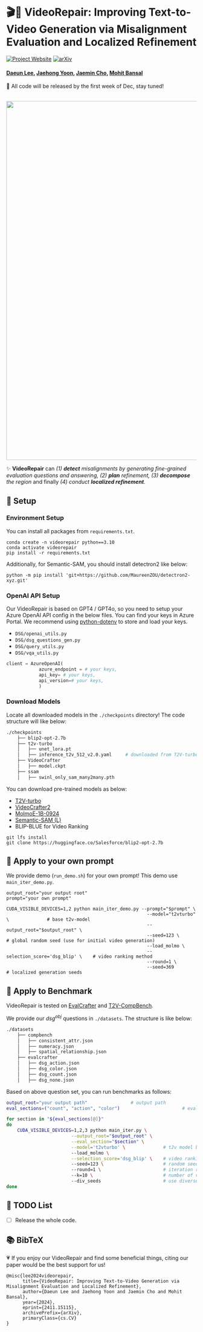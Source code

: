 # 🎬🎨 VideoRepair: Improving Text-to-Video Generation via Misalignment Evaluation and Localized Refinement 

[![Project Website](https://img.shields.io/badge/Project-Website-blue)](https://video-repair.github.io/)  [![arXiv](https://img.shields.io/badge/arXiv-2411.15115-b31b1b.svg)](https://arxiv.org/pdf/2411.15115.pdf)   

#### [Daeun Lee](https://daeunni.github.io/), [Jaehong Yoon](https://jaehong31.github.io/), [Jaemin Cho](https://j-min.io), [Mohit Bansal](https://www.cs.unc.edu/~mbansal/)    
🚨 All code will be released by the first week of Dec, stay tuned!    


<br>
<img width="950" src="image/teaser_final_verylarge_v2.gif"/>
<br>

✨ **VideoRepair** can *(1) **detect** misalignments by generating fine-grained evaluation questions and answering, (2) **plan** refinement, (3) **decompose** the region* and finally *(4) conduct **localized refinement**.*      

## 🔧 Setup

### Environment Setup 
You can install all packages from ```requirements.txt```. 
```shell
conda create -n videorepair python==3.10
conda activate videorepair
pip install -r requirements.txt 
```
Additionally, for Semantic-SAM, you should install detectron2 like below: 
```shell 
python -m pip install 'git+https://github.com/MaureenZOU/detectron2-xyz.git'
```

### OpenAI API Setup 
Our VideoRepair is based on GPT4 / GPT4o, so you need to setup your Azure OpenAI API config in the below files. 
You can find your keys in Azure Portal. We recommend using [python-dotenv](https://github.com/theskumar/python-dotenv) to store and load your keys.

- `DSG/openai_utils.py`
- `DSG/dsg_questions_gen.py`
- `DSG/query_utils.py`
- `DSG/vqa_utils.py`

```python
client = AzureOpenAI(
            azure_endpoint = # your keys,  
            api_key= # your keys,  
            api_version=# your keys,  
            )
```

### Download Models 
Locate all downloaded models in the  `./checkpoints` directory! The code structure will like below: 
```bash
./checkpoints
    ├── blip2-opt-2.7b
    ├── t2v-turbo 
    │   ├── unet_lora.pt
    │   ├── inference_t2v_512_v2.0.yaml     # downloaded from T2V-turbo official repo 
    ├── VideoCrafter
    │   ├── model.ckpt
    ├── ssam
    │   ├── swinl_only_sam_many2many.pth
```

You can download pre-trained models as below: 
- [T2V-turbo](https://huggingface.co/jiachenli-ucsb/T2V-Turbo-VC2/blob/main/unet_lora.pt)
- [VideoCrafter2](https://huggingface.co/VideoCrafter/VideoCrafter2/blob/main/model.ckpt)
- [MolmoE-1B-0924](https://huggingface.co/allenai/MolmoE-1B-0924)
- [Semantic-SAM (L)](https://github.com/UX-Decoder/Semantic-SAM/releases/download/checkpoint/swinl_only_sam_many2many.pth)
- BLIP-BLUE for Video Ranking 
```shell
git lfs install
git clone https://huggingface.co/Salesforce/blip2-opt-2.7b
```

## 🎨 Apply to your own prompt  
We provide demo (`run_demo.sh`) for your own prompt! This demo use `main_iter_demo.py`. 
```shell
output_root="your output root"
prompt="your own prompt"

CUDA_VISIBLE_DEVICES=1,2 python main_iter_demo.py --prompt="$prompt" \
                                                    --model="t2vturbo" \              # base t2v-model 
                                                    --output_root="$output_root" \
                                                    --seed=123 \                      # global random seed (use for initial video generation) 
                                                    --load_molmo \            
                                                    --selection_score='dsg_blip' \    # video ranking method 
                                                    --round=1 \
                                                    --seed=369                        # localized generation seeds 
```

## 🌿 Apply to Benchmark 
VideoRepair is tested on [EvalCrafter](https://github.com/EvalCrafter/EvalCrafter) and [T2V-CompBench](https://github.com/KaiyueSun98/T2V-CompBench). 

We provide our $dsg^{obj}$ questions in `./datasets`. The structure is like below: 
```bash
./datasets
    ├── compbench
    │   ├── consistent_attr.json
    │   ├── numeracy.json
    │   ├── spatial_relationship.json
    ├── evalcrafter
    │   ├── dsg_action.json
    │   ├── dsg_color.json
    │   ├── dsg_count.json
    │   ├── dsg_none.json
```
Based on above question set, you can run benchmarks as follows: 
```bash
output_root="your output path"                # output path 
eval_sections=("count", "action", "color")                       # eval dimension for each benchmark (e.g., count, )

for section in "${eval_sections[@]}"
do
    CUDA_VISIBLE_DEVICES=1,2,3 python main_iter.py \
                        --output_root="$output_root" \
                        --eval_section="$section" \
                        --model='t2vturbo' \              # t2v model backbone 
                        --load_molmo \
                        --selection_score='dsg_blip' \    # video ranking metric 
                        --seed=123 \                      # random seed 
                        --round=1 \                       # iteration round 
                        --k=10 \                          # number of video candidates 
                        --div_seeds                       # use diverse seed per iterative rounds. 
done
```


## 📝 TODO List
- [ ] Release the whole code.


## 📚 BibTeX

💗 If you enjoy our VideoRepair and find some beneficial things, citing our paper would be the best support for us! 

```
@misc{lee2024videorepair,
      title={VideoRepair: Improving Text-to-Video Generation via Misalignment Evaluation and Localized Refinement}, 
      author={Daeun Lee and Jaehong Yoon and Jaemin Cho and Mohit Bansal},
      year={2024},
      eprint={2411.15115},
      archivePrefix={arXiv},
      primaryClass={cs.CV}
}
```


